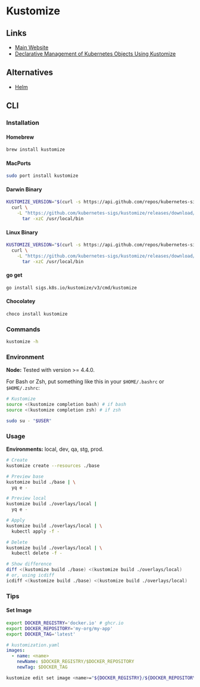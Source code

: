 # Kustomize

<!--
https://github.com/L-U-C-K-Y/kustomize-with-multiple-envs
https://kubernetes.io/docs/tasks/manage-kubernetes-objects/kustomization/
-->

## Links

- [Main Website](https://kustomize.io/)
- [Declarative Management of Kubernetes Objects Using Kustomize](https://kubernetes.io/docs/tasks/manage-kubernetes-objects/kustomization/)

## Alternatives

- [Helm](/helm.md)

## CLI

### Installation

#### Homebrew

```sh
brew install kustomize
```

#### MacPorts

```sh
sudo port install kustomize
```

#### Darwin Binary

```sh
KUSTOMIZE_VERSION="$(curl -s https://api.github.com/repos/kubernetes-sigs/kustomize/releases/latest | grep tag_name | cut -d '"' -f 4 | cut -d '/' -f 2)"; \
  curl \
    -L "https://github.com/kubernetes-sigs/kustomize/releases/download/kustomize/${KUSTOMIZE_VERSION}/kustomize_${KUSTOMIZE_VERSION}_darwin_amd64.tar.gz" | \
      tar -xzC /usr/local/bin
```

#### Linux Binary

```sh
KUSTOMIZE_VERSION="$(curl -s https://api.github.com/repos/kubernetes-sigs/kustomize/releases/latest | grep tag_name | cut -d '"' -f 4 | cut -d '/' -f 2)"; \
  curl \
    -L "https://github.com/kubernetes-sigs/kustomize/releases/download/kustomize/${KUSTOMIZE_VERSION}/kustomize_${KUSTOMIZE_VERSION}_linux_amd64.tar.gz" | \
      tar -xzC /usr/local/bin
```

#### go get

```sh
go install sigs.k8s.io/kustomize/v3/cmd/kustomize
```

#### Chocolatey

```sh
choco install kustomize
```

### Commands

```sh
kustomize -h
```

### Environment

**Node:** Tested with version >= 4.4.0.

For Bash or Zsh, put something like this in your `$HOME/.bashrc` or `$HOME/.zshrc`:

```sh
# Kustomize
source <(kustomize completion bash) # if bash
source <(kustomize completion zsh) # if zsh
```

```sh
sudo su - "$USER"
```

### Usage

**Environments:** local, dev, qa, stg, prod.

```sh
# Create
kustomize create --resources ./base

# Preview base
kustomize build ./base | \
  yq e -

# Preview local
kustomize build ./overlays/local |
  yq e -

# Apply
kustomize build ./overlays/local | \
  kubectl apply -f -

# Delete
kustomize build ./overlays/local | \
  kubectl delete -f -

# Show difference
diff <(kustomize build ./base) <(kustomize build ./overlays/local)
# or, using icdiff
icdiff <(kustomize build ./base) <(kustomize build ./overlays/local)
```

### Tips

#### Set Image

```sh
export DOCKER_REGISTRY='docker.io' # ghcr.io
export DOCKER_REPOSITORY='my-org/my-app'
export DOCKER_TAG='latest'
```

```yaml
# kustomization.yaml
images:
  - name: <name>
    newName: $DOCKER_REGISTRY/$DOCKER_REPOSITORY
    newTag: $DOCKER_TAG
```

```sh
kustomize edit set image <name>="${DOCKER_REGISTRY}/${DOCKER_REPOSITORY}:${DOCKER_TAG}"
```

<!-- ### Issues

####

```log
Error: no matches for OriginalId ~G_v1_ConfigMap|~X|my-app-metadata; no matches for CurrentId ~G_v1_ConfigMap|~X|my-app-metadata; failed to find unique target for patch ~G_v1_ConfigMap|my-app-metadata
```

```yaml
resources:
- _app_metadata.yaml
``` -->
